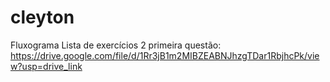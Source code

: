 # cleyton

Fluxograma Lista de exercícios 2 primeira questão:
https://drive.google.com/file/d/1Rr3jB1m2MIBZEABNJhzgTDar1RbjhcPk/view?usp=drive_link

